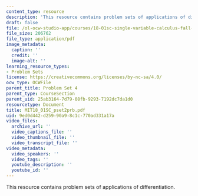 ```yaml
---
content_type: resource
description: 'This resource contains problem sets of applications of differentiation. '
draft: false
file: /ol-ocw-studio-app/courses/18-01sc-single-variable-calculus-fall-2010/9ed0d442d25990a98c1c770ad331a17a_MIT18_01SC_pset2prb.pdf
file_size: 206762
file_type: application/pdf
image_metadata:
  caption: ''
  credit: ''
  image-alt: ''
learning_resource_types:
- Problem Sets
license: https://creativecommons.org/licenses/by-nc-sa/4.0/
ocw_type: OCWFile
parent_title: Problem Set 4
parent_type: CourseSection
parent_uid: 25ab3164-7d79-08fb-9293-7192dc7da1d0
resourcetype: Document
title: MIT18_01SC_pset2prb.pdf
uid: 9ed0d442-d259-90a9-8c1c-770ad331a17a
video_files:
  archive_url: ''
  video_captions_file: ''
  video_thumbnail_file: ''
  video_transcript_file: ''
video_metadata:
  video_speakers: ''
  video_tags: ''
  youtube_description: ''
  youtube_id: ''
---
```

This resource contains problem sets of applications of differentiation.